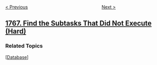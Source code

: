 <!--|This file generated by command(leetcode description); DO NOT EDIT.    |-->
<!--+----------------------------------------------------------------------+-->
<!--|@author    openset <openset.wang@gmail.com>                           |-->
<!--|@link      https://github.com/openset                                 |-->
<!--|@home      https://github.com/openset/leetcode                        |-->
<!--+----------------------------------------------------------------------+-->

[< Previous](../tree-of-coprimes "Tree of Coprimes")
　　　　　　　　　　　　　　　　
[Next >](../merge-strings-alternately "Merge Strings Alternately")

## [1767. Find the Subtasks That Did Not Execute (Hard)](https://leetcode.com/problems/find-the-subtasks-that-did-not-execute "寻找没有被执行的任务对")



### Related Topics
  [[Database](../../tag/database/README.md)]
